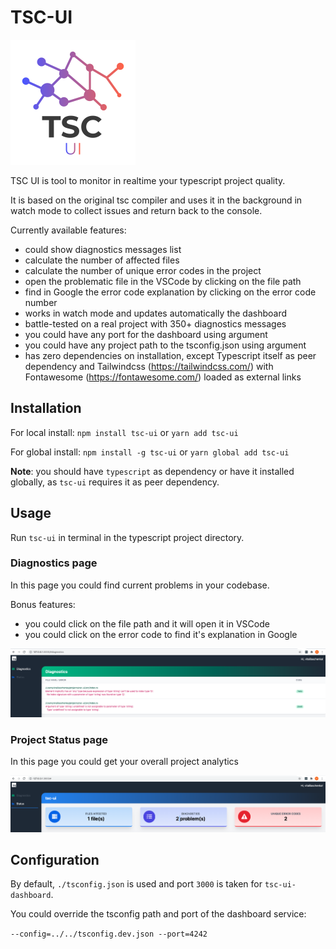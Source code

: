 # TSC-UI

![Logo](./assets/demo/tsc-ui-logo.png)

TSC UI is tool to monitor in realtime your typescript project quality.

It is based on the original tsc compiler and uses it in the background in watch mode to
collect issues and return back to the console.

Currently available features:

- could show diagnostics messages list
- calculate the number of affected files
- calculate the number of unique error codes in the project
- open the problematic file in the VSCode by clicking on the file path
- find in Google the error code explanation by clicking on the error code number
- works in watch mode and updates automatically the dashboard
- battle-tested on a real project with 350+ diagnostics messages
- you could have any port for the dashboard using argument
- you could have any project path to the tsconfig.json using argument
- has zero dependencies on installation, except Typescript itself as peer dependency and Tailwindcss (https://tailwindcss.com/) with Fontawesome (https://fontawesome.com/) loaded as external links

## Installation

For local install: `npm install tsc-ui`  or `yarn add tsc-ui`

For global install: `npm install -g tsc-ui` or `yarn global add tsc-ui`

**Note**: you should have `typescript` as dependency or have it installed globally, 
as `tsc-ui` requires it as peer dependency.

## Usage

Run `tsc-ui` in terminal in the typescript project directory.  

### Diagnostics page

In this page you could find current problems in your codebase.

Bonus features:

- you could click on the file path and it will open it in VSCode
- you could click on the error code to find it's explanation in Google

![Diagnostics](./assets/demo/diagnostics.png)


### Project Status page

In this page you could get your overall project analytics

![Status](./assets/demo/status.png)


## Configuration

By default, `./tsconfig.json` is used and port `3000` is taken for `tsc-ui-dashboard`.

You could override the tsconfig path and port of the dashboard service:

`--config=../../tsconfig.dev.json --port=4242`
